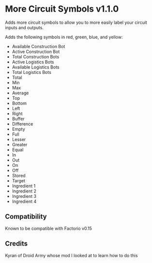 # More Circuit Symbols v1.1.0

Adds more circuit symbols to allow you to more easily label your circuit inputs and outputs.

Adds the following symbols in red, green, blue, and yellow:

- Available Construction Bot
- Active Construction Bot
- Total Construction Bots
- Active Logistics Bots
- Available Logistics Bots
- Total Logistics Bots
- Total
- Min
- Max
- Average
- Top
- Bottom
- Left
- Right
- Buffer
- Difference
- Empty
- Full
- Lesser
- Greater
- Equal
- In
- Out
- On
- Off
- Stored
- Target
- Ingredient 1
- Ingredient 2
- Ingredient 3
- Ingredient 4

## Compatibility
Known to be compatible with Factorio v0.15

## Credits
Kyran of Droid Army whose mod I looked at to learn how to do this

